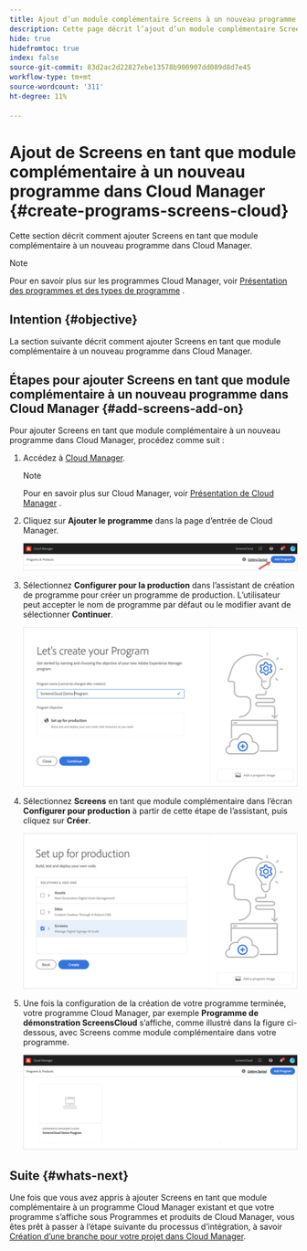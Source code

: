 ```yaml
---
title: Ajout d’un module complémentaire Screens à un nouveau programme dans Cloud Manager
description: Cette page décrit l’ajout d’un module complémentaire Screens à un nouveau programme dans Cloud Manager pour Screens en tant que Cloud Service.
hide: true
hidefromtoc: true
index: false
source-git-commit: 83d2ac2d22827ebe13578b900907dd089d8d7e45
workflow-type: tm+mt
source-wordcount: '311'
ht-degree: 11%

---
```



# Ajout de Screens en tant que module complémentaire à un nouveau programme dans Cloud Manager {#create-programs-screens-cloud}

Cette section décrit comment ajouter Screens en tant que module complémentaire à un nouveau programme dans Cloud Manager.

>[!NOTE]
>Pour en savoir plus sur les programmes Cloud Manager, voir [Présentation des programmes et des types de programme](https://experienceleague.adobe.com/docs/experience-manager-cloud-service/onboarding/getting-access/understand-program-types.html?lang=en) .

## Intention {#objective}

La section suivante décrit comment ajouter Screens en tant que module complémentaire à un nouveau programme dans Cloud Manager.

## Étapes pour ajouter Screens en tant que module complémentaire à un nouveau programme dans Cloud Manager {#add-screens-add-on}

Pour ajouter Screens en tant que module complémentaire à un nouveau programme dans Cloud Manager, procédez comme suit :

1. Accédez à [Cloud Manager](https://my.cloudmanager.adobe.com/).

   >[!NOTE]
   >Pour en savoir plus sur Cloud Manager, voir [Présentation de Cloud Manager](https://experienceleague.adobe.com/docs/experience-manager-cloud-service/onboarding/onboarding-concepts/cloud-manager-introduction.html?lang=en) .

1. Cliquez sur **Ajouter le programme** dans la page d’entrée de Cloud Manager.

   ![image](/help/screens-cloud/assets/onboarding/onboard-screens-addon1.png)

1. Sélectionnez **Configurer pour la production** dans l’assistant de création de programme pour créer un programme de production. L’utilisateur peut accepter le nom de programme par défaut ou le modifier avant de sélectionner **Continuer**.

   ![image](/help/screens-cloud/assets/onboarding/onboard-screens-addon2.png)

1. Sélectionnez **Screens** en tant que module complémentaire dans l’écran **Configurer pour production** à partir de cette étape de l’assistant, puis cliquez sur **Créer**.

   ![image](/help/screens-cloud/assets/onboarding/onboard-screens-addon3.png)

1. Une fois la configuration de la création de votre programme terminée, votre programme Cloud Manager, par exemple **Programme de démonstration ScreensCloud** s’affiche, comme illustré dans la figure ci-dessous, avec Screens comme module complémentaire dans votre programme.

   ![image](/help/screens-cloud/assets/onboarding/onboard-screens-addon4.png)

## Suite {#whats-next}

Une fois que vous avez appris à ajouter Screens en tant que module complémentaire à un programme Cloud Manager existant et que votre programme s’affiche sous Programmes et produits de Cloud Manager, vous êtes prêt à passer à l’étape suivante du processus d’intégration, à savoir [Création d’une branche pour votre projet dans Cloud Manager](/help/screens-cloud/onboarding-screens-cloud/creating-a-branch.md).

